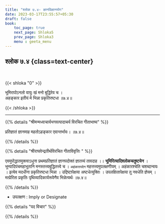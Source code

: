 ```yaml
---
title: "श्लोक ७.४- ज्ञानविज्ञानयोग"
date: 2023-03-17T23:55:57+05:30
draft: false
book:
    toc_page: true
    next_page: Shloka5
    prev_page: Shloka3
    menu : geeta_menu
---
```




## श्लोक ७.४ {class=text-center}

<br/>

{{< shloka  "0"  >}}

भूमिरापोऽनलो वायुः खं मनो बुद्धिरेव च ।  
अहङ्कार इतीयं मे भिन्ना प्रकृतिरष्टधा ॥७.४॥

{{< /shloka >}}

---


{{% details "श्रीमन्मध्वाचार्यभगवत्पादाचर्य विरचित  गीताभाष्य" %}}

प्रतिज्ञातं ज्ञानमाह महतोऽहङ्कार एवान्तर्भावः। ॥७.४॥

{{% /details %}}



{{% details "श्रीराघवेन्द्रतीर्थविरचित गीताविवृत्तिः " %}}

एवमुपोद्धातमुक्त्वाऽधुना प्रथमप्रतिज्ञातं ज्ञानपदोक्तं ज्ञातव्यं तावदाह
।। **भूमिरित्यादिश्लोकचतुष्टयेन** । भूम्यादिपंचमहाभूतानि
मनस्तत्त्वबुद्धितत्त्वे च । `अहंकारपदेन` महत्तत्त्वमुपलक्षणीयम् । 
अहंकारश्चेति चशब्दान्वयः । इत्येव मदधीना प्रकृतिरष्टधा भिन्ना ।
 उद्दिष्टापेक्षया अष्टधेत्युक्तिः । उपलक्षितापेक्षया तु नवधेति ज्ञेयम् ।
 मत्प्रेरिता प्रकृतिः पृथिव्यादिकार्यरूपेणैव भिन्नेत्यर्थः  ॥७.४॥


{{% /details %}}

- उपलक्षण : Imply or Designate

{{% details "पद विचार" %}}


{{% /details %}}
